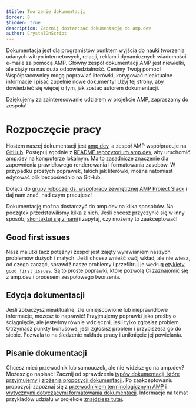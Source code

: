 ```yaml
---
$title: Tworzenie dokumentacji
$order: 0
$hidden: true
description: Zacznij dostarczać dokumentację do amp.dev
author: CrystalOnScript
---
```


Dokumentacja jest dla programistów punktem wyjścia do nauki tworzenia udanych witryn internetowych, relacji, reklam i dynamicznych wiadomości e-maile za pomocą AMP. Główny zespół dokumentacji AMP jest niewielki, ale ciąży na nas duża odpowiedzialność. Cenimy Twoją pomoc! Współpracownicy mogą poprawiać literówki, korygować nieaktualne informacje i pisać zupełnie nowe dokumenty! Użyj tej strony, aby dowiedzieć się więcej o tym, jak zostać autorem dokumentacji.

Dziękujemy za zainteresowanie udziałem w projekcie AMP, zapraszamy do zespołu!

# Rozpoczęcie pracy

Hostem naszej dokumentacji jest [amp.dev](https://amp.dev/), a zespół AMP współpracuje na [GitHub](https://github.com/ampproject). Postępuj zgodnie z [README  repozytorium amp.dev](https://github.com/ampproject/amp.dev), aby uruchomić amp.dev na komputerze lokalnym. Ma to zasadnicze znaczenie dla zapewnienia prawidłowego renderowania i formatowania zasobów. W przypadku prostych poprawek, takich jak literówki, można natomiast edytować plik bezpośrednio na GitHub.

Dołącz do [grupy roboczej ds. współpracy zewnętrznej](https://github.com/ampproject/wg-outreach) [AMP Project Slack](https://docs.google.com/forms/d/e/1FAIpQLSd83J2IZA6cdR6jPwABGsJE8YL4pkypAbKMGgUZZriU7Qu6Tg/viewform?fbzx=4406980310789882877) i daj nam znać, nad czym pracujesz!

Dokumentację można dostarczyć do amp.dev na kilka sposobów. Na początek przedstawiliśmy kilka z nich. Jeśli chcesz przyczynić się w inny sposób, [skontaktuj się z nami](https://github.com/ampproject/wg-outreach) i zapytaj, czy możemy to zaakceptować!

## Good first issues

Nasz malutki (acz potężny) zespół jest zajęty wyławianiem naszych problemów dużych i małych. Jeśli chcesz wnieść swój wkład, ale nie wiesz, od czego zacząć, sprawdź nasze problemy i przefiltruj je według [etykiety `good first issues`](https://github.com/ampproject/amp.dev/labels/good%20first%20issue). Są to proste poprawki, które pozwolą Ci zaznajomić się z amp.dev i procesem zespołowego tworzenia.

## Edycja dokumentacji

Jeśli zobaczysz nieaktualne, źle umiejscowione lub nieprawidłowe informacje, możesz to naprawić! Przyjmujemy poprawki jako prośby o ściągnięcie, ale jesteśmy równie wdzięczni, jeśli tylko zgłosisz problem. Otrzymasz punkty bonusowe, jeśli zgłosisz problem i przypiszesz go do siebie. Pozwala to na śledzenie nakładu pracy i uniknięcie jej powielania.

## Pisanie dokumentacji

Chcesz mieć przewodnik lub samouczek, ale nie widzisz go na amp.dev? Możesz go napisać! Zacznij od sprawdzenia [typów dokumentacji, które przyjmujemy](documentation-types.md) i [złożenia propozycji dokumentacji](https://github.com/ampproject/amp.dev/issues/new?assignees=&labels=&template=--content-proposal-.md&title=Content+proposal+). Po zaakceptowaniu propozycji zapoznaj się z [przewodnikiem terminologicznym AMP](formatting.md?format=websites) i [wytycznymi dotyczącymi formatowania dokumentacji](formatting.md). Informacje na temat przykładów udziału w projekcie [znajdziesz tutaj](https://github.com/ampproject/amp.dev/blob/future/contributing/samples.md).
